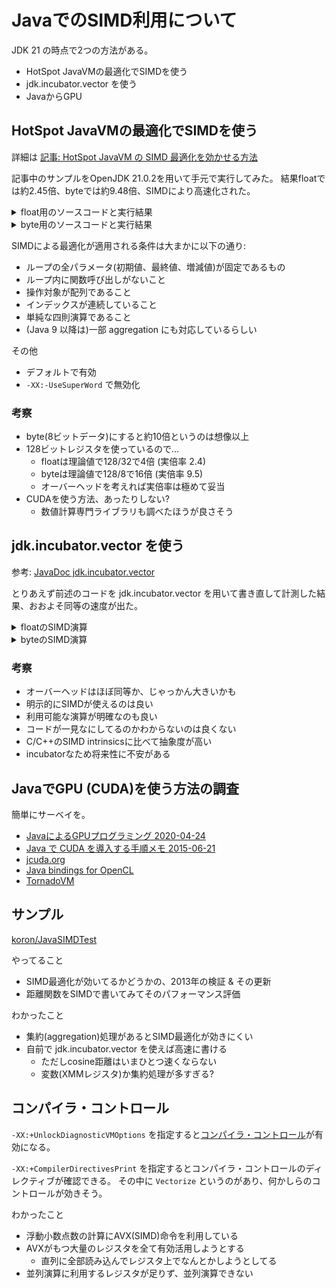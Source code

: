 # JavaでのSIMD利用について

JDK 21 の時点で2つの方法がある。

* HotSpot JavaVMの最適化でSIMDを使う
* jdk.incubator.vector を使う
* JavaからGPU

## HotSpot JavaVMの最適化でSIMDを使う

詳細は [記事: HotSpot JavaVM の SIMD 最適化を効かせる方法](https://qiita.com/torao@github/items/be883ca5486a41fe96d6)

記事中のサンプルをOpenJDK 21.0.2を用いて手元で実行してみた。
結果floatでは約2.45倍、byteでは約9.48倍、SIMDにより高速化された。

<details>
<summary>float用のソースコードと実行結果</summary>

floatを対象としたコード:

```java
import java.util.Arrays;

public class J8SIMD {
    private static final int SIZE = 1024 * 1024;
    private static final float[] a = new float[SIZE];
    private static final float[] b = new float[SIZE];
    static {
        Arrays.fill(a, (float)1);
        Arrays.fill(b, (float)2);
    }
    public static void vectorAdd(){
        for(int i=0; i<a.length; i++){
            a[i] += b[i];
        }
    }
    public static void main(String[] args){
        // warming up
        for(int i=0; i<100; i++) vectorAdd();
        // measure
        long t0 = System.currentTimeMillis();
        for(int i=0; i<10000; i++){
            vectorAdd();
        }
        long t1 = System.currentTimeMillis();
        System.out.printf("vectorAdd: %,d[msec]", t1 - t0);
    }
}
```

floatを対象とした実行結果:

```console
$ javac J8SIMD.java

$ java -XX:+UseSuperWord J8SIMD
vectorAdd: 1,529[msec]

$ java -XX:-UseSuperWord J8SIMD
vectorAdd: 3,745[msec]
```

SIMDを使うことで約2.45倍高速化している。
</details>


<details>
<summary>byte用のソースコードと実行結果</summary>

byteを対象としたコード:

```java
import java.util.Arrays;

public class J8SIMD {
    private static final int SIZE = 1024 * 1024;
    private static final byte[] a = new byte[SIZE];
    private static final byte[] b = new byte[SIZE];
    static {
        Arrays.fill(a, (byte)1);
        Arrays.fill(b, (byte)2);
    }
    public static void vectorAdd(){
        for(int i=0; i<a.length; i++){
            a[i] += b[i];
        }
    }
    public static void main(String[] args){
        // warming up
        for(int i=0; i<100; i++) vectorAdd();
        // measure
        long t0 = System.currentTimeMillis();
        for(int i=0; i<10000; i++){
            vectorAdd();
        }
        long t1 = System.currentTimeMillis();
        System.out.printf("vectorAdd: %,d[msec]", t1 - t0);
    }
}
```

byteを対象とした実行結果:

```console
$ javac J8SIMD.java

$ java -XX:+UseSuperWord J8SIMD
vectorAdd: 360[msec]

$ java -XX:-UseSuperWord J8SIMD
vectorAdd: 3,411[msec]
```

SIMDを使うことで約9.48倍高速化している。
</details>

SIMDによる最適化が適用される条件は大まかに以下の通り:

* ループの全パラメータ(初期値、最終値、増減値)が固定であるもの
* ループ内に関数呼び出しがないこと
* 操作対象が配列であること
* インデックスが連続していること
* 単純な四則演算であること
* (Java 9 以降は)一部 aggregation にも対応しているらしい

その他

* デフォルトで有効
* `-XX:-UseSuperWord` で無効化

### 考察

* byte(8ビットデータ)にすると約10倍というのは想像以上
* 128ビットレジスタを使っているので…
    * floatは理論値で128/32で4倍 (実倍率 2.4)
    * byteは理論値で128/8で16倍 (実倍率 9.5)
    * オーバーヘッドを考えれば実倍率は極めて妥当
* CUDAを使う方法、あったりしない?
    * 数値計算専門ライブラリも調べたほうが良さそう

## jdk.incubator.vector を使う

参考: [JavaDoc jdk.incubator.vector](https://docs.oracle.com/javase/jp/21/docs/api/jdk.incubator.vector/jdk/incubator/vector/package-summary.html)

とりあえず前述のコードを jdk.incubator.vector を用いて書き直して計測した結果、おおよそ同等の速度が出た。

<details>
<summary>floatのSIMD演算</summary>

```java
import java.util.Arrays;

import jdk.incubator.vector.FloatVector;
import jdk.incubator.vector.VectorMask;
import jdk.incubator.vector.VectorSpecies;

public class SIMDVectorFloat {
    static final int SIZE = 1024 * 1024;
    static final float[] a = new float[SIZE];
    static final float[] b = new float[SIZE];

    static final VectorSpecies<Float> SPECIES = FloatVector.SPECIES_PREFERRED;

    static {
        Arrays.fill(a, (float)1);
        Arrays.fill(b, (float)2);
    }

    public static void vectorAdd(){
        for (int i = 0; i < a.length; i += SPECIES.length()) {
            VectorMask<Float> m = SPECIES.indexInRange(i, a.length);
            FloatVector va = FloatVector.fromArray(SPECIES, a, i, m);
            FloatVector vb = FloatVector.fromArray(SPECIES, b, i, m);
            FloatVector vc = va.add(vb);
            vc.intoArray(a, i);
        }
    }
    public static void main(String[] args){
        // warming up
        for(int i=0; i<100; i++) vectorAdd();
        // measure
        long t0 = System.currentTimeMillis();
        for(int i=0; i<10000; i++){
            vectorAdd();
        }
        long t1 = System.currentTimeMillis();
        System.out.printf("vectorAdd: %,d[msec]", t1 - t0);
    }
}
```

```console
$ javac --add-modules jdk.incubator.vector SIMDVectorFloat.java
警告: 実験的なモジュールを使用しています: jdk.incubator.vector
警告1個

$ java  --add-modules jdk.incubator.vector SIMDVectorFloat
WARNING: Using incubator modules: jdk.incubator.vector
vectorAdd: 1,759[msec]
```
</details>

<details>
<summary>byteのSIMD演算</summary>

```java
import java.util.Arrays;

import jdk.incubator.vector.ByteVector;
import jdk.incubator.vector.VectorMask;
import jdk.incubator.vector.VectorSpecies;

public class SIMDVectorByte {
    static final int SIZE = 1024 * 1024;
    static final byte[] a = new byte[SIZE];
    static final byte[] b = new byte[SIZE];

    static final VectorSpecies<Byte> SPECIES = ByteVector.SPECIES_PREFERRED;

    static {
        Arrays.fill(a, (byte)1);
        Arrays.fill(b, (byte)2);
    }

    public static void vectorAdd(){
        for (int i = 0; i < a.length; i += SPECIES.length()) {
            VectorMask<Byte> m = SPECIES.indexInRange(i, a.length);
            ByteVector va = ByteVector.fromArray(SPECIES, a, i, m);
            ByteVector vb = ByteVector.fromArray(SPECIES, b, i, m);
            ByteVector vc = va.add(vb);
            vc.intoArray(a, i);
        }
    }
    public static void main(String[] args){
        // warming up
        for(int i=0; i<100; i++) vectorAdd();
        // measure
        long t0 = System.currentTimeMillis();
        for(int i=0; i<10000; i++){
            vectorAdd();
        }
        long t1 = System.currentTimeMillis();
        System.out.printf("vectorAdd: %,d[msec]", t1 - t0);
    }
}
```

```console
$ javac --add-modules jdk.incubator.vector SIMDVectorByte.java
警告: 実験的なモジュールを使用しています: jdk.incubator.vector
警告1個

$ java --add-modules jdk.incubator.vector SIMDVectorByte.java
WARNING: Using incubator modules: jdk.incubator.vector
vectorAdd: 347[msec]
```
</details>

### 考察

* オーバーヘッドはほぼ同等か、じゃっかん大きいかも
* 明示的にSIMDが使えるのは良い
* 利用可能な演算が明確なのも良い
* コードが一見なにしてるのかわからないのは良くない
* C/C++のSIMD intrinsicsに比べて抽象度が高い
* incubatorなため将来性に不安がある

## JavaでGPU (CUDA)を使う方法の調査

簡単にサーベイを。

* [JavaによるGPUプログラミング 2020-04-24](https://blogs.oracle.com/otnjp/post/programming-the-gpu-in-java-ja)
* [Java で CUDA を導入する手順メモ 2015-06-21](https://kano.arkoak.com/2015/06/21/jcuda/)
* [jcuda.org](http://javagl.de/jcuda.org/)
* [Java bindings for OpenCL](http://www.jocl.org/)
* [TornadoVM](https://www.tornadovm.org/)

## サンプル

[koron/JavaSIMDTest](https://github.com/koron/JavaSIMDTest)

やってること

* SIMD最適化が効いてるかどうかの、2013年の検証 & その更新
* 距離関数をSIMDで書いてみてそのパフォーマンス評価

わかったこと

* 集約(aggregation)処理があるとSIMD最適化が効きにくい
* 自前で jdk.incubator.vector を使えば高速に書ける
    * ただしcosine距離はいまひとつ速くならない
    * 変数(XMMレジスタ)か集約処理が多すぎる?

## コンパイラ・コントロール

`-XX:+UnlockDiagnosticVMOptions` を指定すると[コンパイラ・コントロール](https://docs.oracle.com/javase/jp/21/vm/compiler-control1.html)が有効になる。

`-XX:+CompilerDirectivesPrint` を指定するとコンパイラ・コントロールのディレクティブが確認できる。
その中に `Vectorize` というのがあり、何かしらのコントロールが効きそう。

わかったこと

* 浮動小数点数の計算にAVX(SIMD)命令を利用している
* AVXがもつ大量のレジスタを全て有効活用しようとする
    * 直列に全部読み込んでレジスタ上でなんとかしようとしてる
* 並列演算に利用するレジスタが足りず、並列演算できない
